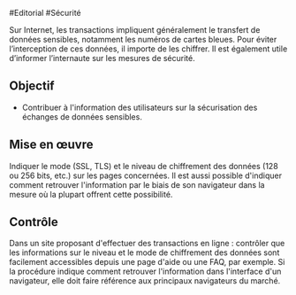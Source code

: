 
#Editorial #Sécurité

Sur Internet, les transactions impliquent généralement le transfert de données sensibles, notamment les numéros de cartes bleues. Pour éviter l’interception de ces données, il importe de les chiffrer. Il est également utile d’informer l’internaute sur les mesures de sécurité.


## Objectif

* Contribuer à l'information des utilisateurs sur la sécurisation des échanges de données sensibles.

## Mise en œuvre

Indiquer le mode (SSL, TLS) et le niveau de chiffrement des données (128 ou 256 bits, etc.) sur les pages concernées. Il est aussi possible d'indiquer comment retrouver l'information par le biais de son navigateur dans la mesure où la plupart offrent cette possibilité.

## Contrôle

Dans un site proposant d'effectuer des transactions en ligne : contrôler que les informations sur le niveau et le mode de chiffrement des données sont facilement accessibles depuis une page d'aide ou une FAQ, par exemple. Si la procédure indique comment retrouver l'information dans l'interface d'un navigateur, elle doit faire référence aux principaux navigateurs du marché.


